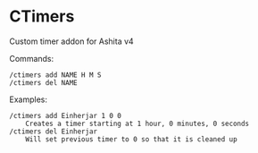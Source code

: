 # CTimers
Custom timer addon for Ashita v4

Commands:

    /ctimers add NAME H M S
    /ctimers del NAME

Examples:

    /ctimers add Einherjar 1 0 0
        Creates a timer starting at 1 hour, 0 minutes, 0 seconds
    /ctimers del Einherjar
        Will set previous timer to 0 so that it is cleaned up


